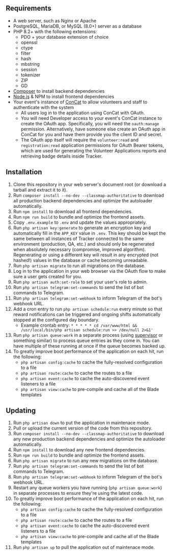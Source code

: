 ## Requirements

-   A web server, such as Nginx or Apache
-   PostgreSQL, MariaDB, or MySQL (8.0+) server as a database
-   PHP 8.2+ with the following extensions:
    -   PDO + your database extension of choice
    -   openssl
    -   ctype
    -   filter
    -   hash
    -   mbstring
    -   session
    -   tokenizer
    -   ZIP
    -   GD
-   [Composer](https://getcomposer.org) to install backend dependencies
-   [Node.js](https://nodejs.org) & NPM to install frontend dependencies
-   Your event's instance of [ConCat](https://concat.app) to allow volunteers and staff to authenticate with the system
    -   All users log in to the application using ConCat with OAuth.
    -   You will need Developer access to your event's ConCat instance to create the OAuth app.
        Specifically, you will need the `oauth:manage` permission.
        Alternatively, have someone else create an OAuth app in ConCat for you and have them provide you the client ID and secret.
    -   The OAuth app itself will require the `volunteer:read` and `registration:read` application permissions for OAuth Bearer tokens, which are used for generating the Volunteer Applications reports and retrieving badge details inside Tracker.

## Installation

1. Clone this repository in your web server's document root (or download a tarball and extract it to it).
1. Run `composer install --no-dev --classmap-authoritative` to download all production backend dependencies and optimize the autoloader automatically.
1. Run `npm install` to download all frontend dependencies.
1. Run `npm run build` to bundle and optimize the frontend assets.
1. Copy `.env.example` to `.env` and update the values appropriately.
1. Run `php artisan key:generate` to generate an encryption key and automatically fill in the `APP_KEY` value in `.env`.
   This key should be kept the same between all instances of Tracker connected to the same environment (production, QA, etc.) and should only be regenerated when absolutely necessary (compromise, improved algorithm).
   Regenerating or using a different key will result in any encrypted (not hashed!) values in the database or cache becoming unreadable.
1. Run `php artisan migrate` to run all migrations on the database.
1. Log in to the application in your web browser via the OAuth flow to make sure a user gets created for you.
1. Run `php artisan auth:set-role` to set your user's role to admin.
1. Run `php artisan telegram:set-commands` to send the list of bot commands to Telegram.
1. Run `php artisan telegram:set-webhook` to inform Telegram of the bot's webhook URL.
1. Add a cron entry to run `php artisan schedule:run` every minute so that reward notifications can be triggered and ongoing shifts automatically stopped at the configured day boundary.
    - Example crontab entry: `* * * * * cd /var/www/html && /usr/local/bin/php artisan schedule:run >> /dev/null 2>&1'`
1. Run `php artisan queue:work` in a separate process (using [supervisor](http://supervisord.org) or something similar) to process queue entries as they come in.
   You can have multiple of these running at once if the queue becomes backed up.
1. To greatly improve boot performance of the application on each hit, run the following:
    - `php artisan config:cache` to cache the fully-resolved configuration to a file
    - `php artisan route:cache` to cache the routes to a file
    - `php artisan event:cache` to cache the auto-discovered event listeners to a file
    - `php artisan view:cache` to pre-compile and cache all of the Blade templates

## Updating

1. Run `php artisan down` to put the application in maintenace mode.
1. Pull or upload the current version of the code from this repository.
1. Run `composer install --no-dev --classmap-authoritative` to download any new production backend dependencies and optimize the autoloader automatically.
1. Run `npm install` to download any new frontend dependencies.
1. Run `npm run build` to bundle and optimize the frontend assets.
1. Run `php artisan migrate` to run any new migrations on the database.
1. Run `php artisan telegram:set-commands` to send the list of bot commands to Telegram.
1. Run `php artisan telegram:set-webhook` to inform Telegram of the bot's webhook URL.
1. Restart any queue workers you have running (`php artisan queue:work`) in separate processes to ensure they're using the latest code.
1. To greatly improve boot performance of the application on each hit, run the following:
    - `php artisan config:cache` to cache the fully-resolved configuration to a file
    - `php artisan route:cache` to cache the routes to a file
    - `php artisan event:cache` to cache the auto-discovered event listeners to a file
    - `php artisan view:cache` to pre-compile and cache all of the Blade templates
1. Run `php artisan up` to pull the application out of maintenace mode.
